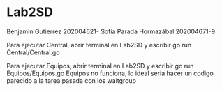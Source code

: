 # Lab2SD
Benjamin Gutierrez 202004621-
Sofía Parada Hormazábal 202004671-9


Para ejecutar Central, abrir terminal en Lab2SD y escribir go run Central/Central.go

Para ejecutar Equipos, abrir terminal en Lab2SD y escribir go run Equipos/Equipos.go
Equipos no funciona, lo ideal seria hacer un codigo parecido a la tarea pasada con los waitgroup
